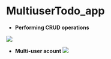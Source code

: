 # MultiuserTodo_app

* **Performing CRUD operations**

![](/static/todo1.gif)

* **Multi-user acount**
![](/static/todo2.gif)
